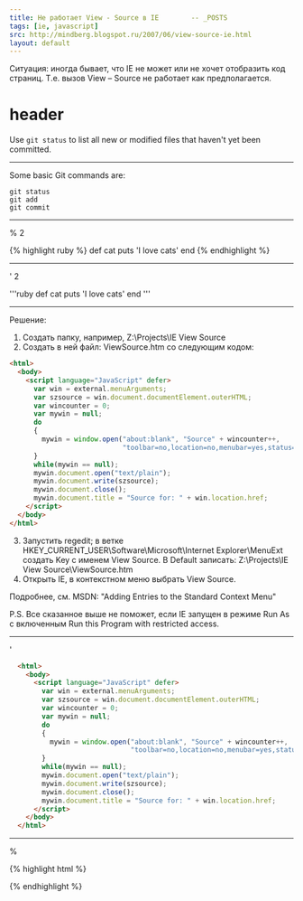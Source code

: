 ```yaml
---
title: Не работает View - Source в IE        -- _POSTS
tags: [ie, javascript]
src: http://mindberg.blogspot.ru/2007/06/view-source-ie.html
layout: default
---
```

Ситуация: иногда бывает, что IE не может или не хочет отобразить код страниц. Т.е. вызов View – Source  не работает как предполагается.

# header

Use `git status` to list all new or modified files that haven't yet been committed.

<hr/>

Some basic Git commands are:
```
git status
git add
git commit
```

<hr/>
% 2
<br/>


{% highlight ruby %}
def cat
  puts 'I love cats'
end
{% endhighlight %}

<hr/>

' 2
<br/>

'''ruby
def cat
  puts 'I love cats'
end
'''



<hr/>

Решение:

  1. Создать папку, например, Z:\Projects\IE View Source
  2. Создать в ней файл: ViewSource.htm со следующим кодом:  
   
  ```html
  <html>
    <body>
      <script language="JavaScript" defer>
        var win = external.menuArguments;
        var szsource = win.document.documentElement.outerHTML;
        var wincounter = 0;
        var mywin = null;
        do
        {
          mywin = window.open("about:blank", "Source" + wincounter++,        
                              "toolbar=no,location=no,menubar=yes,status=yes,scrollbars=yes,resizable=yes");
        }
        while(mywin == null);
        mywin.document.open("text/plain");
        mywin.document.write(szsource);
        mywin.document.close();
        mywin.document.title = "Source for: " + win.location.href;
      </script>
    </body>
  </html>
  ```
3. Запустить regedit; в ветке  HKEY_CURRENT_USER\Software\Microsoft\Internet Explorer\MenuExt создать Key с именем 
View Source. В Default записать: Z:\Projects\IE View Source\ViewSource.htm
  4. Открыть IE, в контекстном меню выбрать View Source.

Подробнее, см. MSDN: "Adding Entries to the Standard Context Menu"

P.S.
Все сказанное выше не поможет, если IE запущен в режиме Run As с включенным Run this Program with restricted access.


<hr />

' <br/>

```html
  <html>
    <body>
      <script language="JavaScript" defer>
        var win = external.menuArguments;
        var szsource = win.document.documentElement.outerHTML;
        var wincounter = 0;
        var mywin = null;
        do
        {
          mywin = window.open("about:blank", "Source" + wincounter++,        
                              "toolbar=no,location=no,menubar=yes,status=yes,scrollbars=yes,resizable=yes");
        }
        while(mywin == null);
        mywin.document.open("text/plain");
        mywin.document.write(szsource);
        mywin.document.close();
        mywin.document.title = "Source for: " + win.location.href;
      </script>
    </body>
  </html>
  ```


<hr />

% <br/>

{% highlight html %}

  <html>
    <body>
      <script language="JavaScript" defer>
        var win = external.menuArguments;
        var szsource = win.document.documentElement.outerHTML;
        var wincounter = 0;
        var mywin = null;
        do
        {
          mywin = window.open("about:blank", "Source" + wincounter++,        
                              "toolbar=no,location=no,menubar=yes,status=yes,scrollbars=yes,resizable=yes");
        }
        while(mywin == null);
        mywin.document.open("text/plain");
        mywin.document.write(szsource);
        mywin.document.close();
        mywin.document.title = "Source for: " + win.location.href;
      </script>
    </body>
  </html>
{% endhighlight %}
